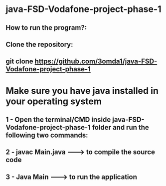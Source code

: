 # java-FSD-Vodafone-project-phase-1
## How to run the program?:
## Clone the repository: 
## git clone https://github.com/3omda1/java-FSD-Vodafone-project-phase-1
# Make sure you have java installed in your operating system
## 1 - Open the terminal/CMD inside java-FSD-Vodafone-project-phase-1 folder and run the following two commands: 
## 2 - javac Main.java ---> to compile the source code
## 3 - Java Main       ---> to run the application